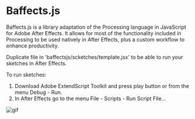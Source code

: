 # Baffects.js
Baffects.js is a library adaptation of the Processing language in JavaScript for Adobe After Effects. It allows for most of the functionality included in Processing to be used natively in After Effects, plus a custom workflow to enhance productivity.



Duplicate file in 'baffectsjs/scketches/template.jsx' to be able to run your sketches in After Effects.


To run sketches:
1. Download Adobe ExtendScript Toolkit and press play button or from the menu Debug - Run.
2. In After Effects go to the menu File - Scripts - Run Script File...


![gif](https://i.imgur.com/JS3cX79.gif)